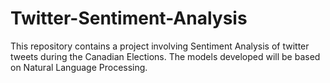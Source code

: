 # Twitter-Sentiment-Analysis

This repository contains a project involving Sentiment Analysis of twitter tweets during the Canadian Elections. The models developed will be based on Natural Language Processing.

